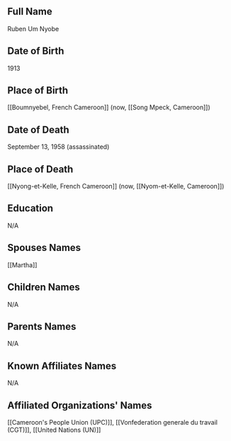 ## Full Name
Ruben Um Nyobe

## Date of Birth
1913

## Place of Birth
[[Boumnyebel, French Cameroon]] (now, [[Song Mpeck, Cameroon]])

## Date of Death
September 13, 1958 (assassinated)

## Place of Death
[[Nyong-et-Kelle, French Cameroon]] (now, [[Nyom-et-Kelle, Cameroon]])

## Education
N/A

## Spouses Names
[[Martha]]

## Children Names
N/A

## Parents Names
N/A

## Known Affiliates Names
N/A

## Affiliated Organizations' Names
[[Cameroon's People Union (UPC)]], [[Vonfederation generale du travail (CGT)]], [[United Nations (UN)]]